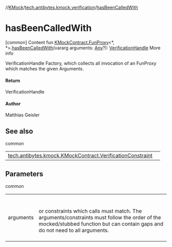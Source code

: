 //[KMock](../../index.md)/[tech.antibytes.kmock.verification](index.md)/[hasBeenCalledWith](has-been-called-with.md)



# hasBeenCalledWith
[common]
Content
fun [KMockContract.FunProxy](../tech.antibytes.kmock/-k-mock-contract/-fun-proxy/index.md)<*, *>.[hasBeenCalledWith](has-been-called-with.md)(vararg arguments: [Any](https://kotlinlang.org/api/latest/jvm/stdlib/kotlin/-any/index.html)?): [VerificationHandle](-verification-handle/index.md)
More info


VerificationHandle Factory, which collects all invocation of an FunProxy which matches the given Arguments.



#### Return


VerificationHandle



#### Author


Matthias Geisler



## See also

common

| | |
|---|---|
| <a name="tech.antibytes.kmock.verification//hasBeenCalledWith/tech.antibytes.kmock.KMockContract.FunProxy[*,*]#kotlin.Array[kotlin.Any?]/PointingToDeclaration/"></a>[tech.antibytes.kmock.KMockContract.VerificationConstraint](../tech.antibytes.kmock/-k-mock-contract/-verification-constraint/index.md)| <a name="tech.antibytes.kmock.verification//hasBeenCalledWith/tech.antibytes.kmock.KMockContract.FunProxy[*,*]#kotlin.Array[kotlin.Any?]/PointingToDeclaration/"></a>|



## Parameters

common

| | |
|---|---|
| <a name="tech.antibytes.kmock.verification//hasBeenCalledWith/tech.antibytes.kmock.KMockContract.FunProxy[*,*]#kotlin.Array[kotlin.Any?]/PointingToDeclaration/"></a>arguments| <a name="tech.antibytes.kmock.verification//hasBeenCalledWith/tech.antibytes.kmock.KMockContract.FunProxy[*,*]#kotlin.Array[kotlin.Any?]/PointingToDeclaration/"></a><br><br>or constraints which calls must match. The arguments/constraints must follow the order of the mocked/stubbed function but can contain gaps and do not need to all arguments.<br><br>|
